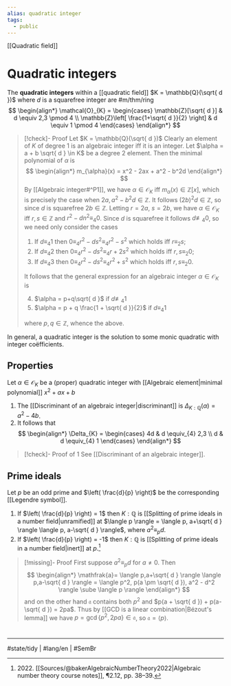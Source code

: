 ```yaml
---
alias: quadratic integer
tags:
  - public
---
```

[[Quadratic field]]
# Quadratic integers

The **quadratic integers** within a [[quadratic field]] $K = \mathbb{Q}(\sqrt{ d })$ where $d$ is a squarefree integer are #m/thm/ring
$$
\begin{align*}
\mathcal{O}_{K} = \begin{cases}
\mathbb{Z}[\sqrt{ d }] & d \equiv 2,3 \pmod 4 \\
\mathbb{Z}\left[ \frac{1+\sqrt{ d }}{2} \right] & d \equiv 1  \pmod 4 
\end{cases}
\end{align*}
$$

> [!check]- Proof
> Let $K = \mathbb{Q}(\sqrt{ d })$
> Clearly an element of $K$ of degree 1 is an algebraic integer iff it is an integer.
> Let $\alpha = a + b \sqrt{ d } \in K$ be a degree 2 element.
> Then the minimal polynomial of $\alpha$ is
> $$
> \begin{align*}
> m_{\alpha}(x) = x^2 - 2ax + a^2 - b^2d
> \end{align*}
> $$
> By [[Algebraic integer#^P1]],
> we have $\alpha \in \mathcal{O}_{K}$ iff $m_{\alpha}(x) \in \mathbb{Z}[x]$,
> which is precisely the case when $2a, a^2 - b^2d \in \mathbb{Z}$.
> It follows $(2b)^2d \in \mathbb{Z}$, so since $d$ is squarefree $2b \in \mathbb{Z}$.
> Letting $r = 2a$, $s = 2b$, we have $\alpha \in \mathcal{O}_{K}$ iff $r,s \in \mathbb{Z}$ and $r^2 - dn^2 \equiv_{4} 0$.
> Since $d$ is squarefree it follows $d \not\equiv_{4} 0$, so we need only consider the cases
> 
> 1. If $d \equiv_{4} 1$ then $0 \equiv_{4} r^2 - ds^2 \equiv_{4} r^2 - s^2$ which holds iff $r \equiv_{2} s$;
> 2. If $d \equiv_{4}2$ then $0 \equiv_{4} r^2 - ds^2 \equiv_{4} r + 2s^2$ which holds iff $r,s \equiv_{2} 0$;
> 3. If $d \equiv_{4} 3$ then $0 \equiv_{4} r^2 - ds^2 \equiv_{4} r^2 + s^2$ which holds iff $r,s \equiv_{2} 0$.
> 
> It follows that the general expression for an algebraic integer $\alpha \in \mathcal{O}_{K}$ is
> 
> 4. $\alpha = p+q\sqrt{ d }$ if $d \not\equiv_{4} 1$
> 5. $\alpha  = p + q \frac{1 + \sqrt{ d }}{2}$ if $d \equiv_{4} 1$
> 
> where $p,q \in \mathbb{Z}$, whence the above. <span class="QED"/>

In general, a quadratic integer is the solution to some monic quadratic with integer coëfficients.

## Properties

Let $\alpha \in \mathcal{O}_{K}$ be a (proper) quadratic integer with [[Algebraic element|minimal polynomial]] $x^2 + ax + b$

1. The [[Discriminant of an algebraic integer|discriminant]] is $\Delta_{K:\mathbb{Q}}(\alpha) = a^2 - 4b$.
2. It follows that
  $$
  \begin{align*}
  \Delta_{K} = \begin{cases}
  4d  & d \equiv_{4} 2,3 \\
  d & d \equiv_{4} 1
  \end{cases}
  \end{align*}
  $$

> [!check]- Proof of 1
> See [[Discriminant of an algebraic integer]]. <span class="QED"/>

## Prime ideals

Let $p$ be an odd prime and $\left( \frac{d}{p} \right)$ be the corresponding [[Legendre symbol]].

1. If $\left(  \frac{d}{p}  \right) = 1$ then $K : \mathbb{Q}$ is [[Splitting of prime ideals in a number field|unramified]] at $\langle p \rangle = \langle p, a+\sqrt{ d } \rangle \langle p, a-\sqrt{ d } \rangle$, where $a^2 \equiv_{p} d$. 
2. If $\left( \frac{d}{p} \right) = -1$ then $K:\mathbb{Q}$ is [[Splitting of prime ideals in a number field|inert]] at $p$.[^2022]

> [!missing]- Proof
> First suppose $a^2 \equiv_{p} d$ for $a \neq 0$.
> Then
> $$
> \begin{align*}
> \mathfrak{a}= \langle p,a+\sqrt{ d } \rangle \langle p,a-\sqrt{ d } \rangle = \langle p^2, p(a \pm \sqrt{ d }), a^2 - d^2 \rangle \sube \langle p \rangle 
> \end{align*}
> $$
> and on the other hand $\mathfrak{a}$ contains both $p^2$ and $p(a + \sqrt{ d }) + p(a-\sqrt{ d }) = 2pa$.
> Thus by [[GCD is a linear combination|Bézout's lemma]] we have $p = \gcd \{ p^2, 2pa \} \in \mathfrak{a}$, so $\mathfrak{a} = \langle p \rangle$.



  [^2022]: 2022\. [[Sources/@bakerAlgebraicNumberTheory2022|Algebraic number theory course notes]], ¶2.12, pp. 38–39.

#
---
#state/tidy | #lang/en | #SemBr

